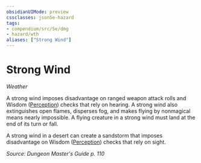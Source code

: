 ```yaml
---
obsidianUIMode: preview
cssclasses: json5e-hazard
tags:
- compendium/src/5e/dmg
- hazard/wth
aliases: ["Strong Wind"]
---
```

# Strong Wind
*Weather*  

A strong wind imposes disadvantage on ranged weapon attack rolls and Wisdom ([Perception](5E2014官方资源/规则/skills.md#Perception)) checks that rely on hearing. A strong wind also extinguishes open flames, disperses fog, and makes flying by nonmagical means nearly impossible. A flying creature in a strong wind must land at the end of its turn or fall.

A strong wind in a desert can create a sandstorm that imposes disadvantage on Wisdom ([Perception](5E2014官方资源/规则/skills.md#Perception)) checks that rely on sight.

*Source: Dungeon Master's Guide p. 110*